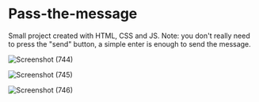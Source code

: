 # Pass-the-message
Small project created with HTML, CSS and JS. Note: you don't really need to press the "send" button, a simple enter is enough to send the message.


![Screenshot (744)](https://user-images.githubusercontent.com/125815967/236828452-c3b0b4f2-8ed6-4cf6-8505-bed6cbc208d8.png)

![Screenshot (745)](https://user-images.githubusercontent.com/125815967/236828458-65e6151f-024d-4c39-bd72-92d83472c9e0.png)

![Screenshot (746)](https://user-images.githubusercontent.com/125815967/236828462-243e9cb5-f7e8-4b73-bac8-1fc72ec38dea.png)

